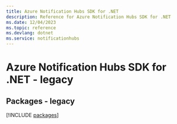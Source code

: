 ```yaml
---
title: Azure Notification Hubs SDK for .NET
description: Reference for Azure Notification Hubs SDK for .NET
ms.date: 12/04/2023
ms.topic: reference
ms.devlang: dotnet
ms.service: notificationhubs
---
```

# Azure Notification Hubs SDK for .NET - legacy
## Packages - legacy
[!INCLUDE [packages](notification-hubs-index.md)]